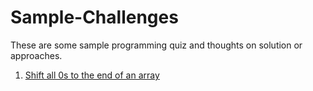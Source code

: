 # Sample-Challenges
These are some sample programming quiz and thoughts on solution or approaches. 

1. [Shift all 0s to the end of an array](./ShiftZeros/shiftzeros.md)
